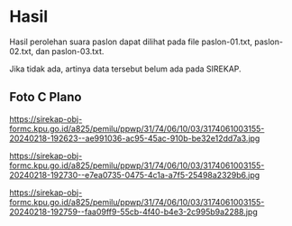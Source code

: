 # Hasil

Hasil perolehan suara paslon dapat dilihat pada file paslon-01.txt, paslon-02.txt, dan paslon-03.txt.

Jika tidak ada, artinya data tersebut belum ada pada SIREKAP.

## Foto C Plano

https://sirekap-obj-formc.kpu.go.id/a825/pemilu/ppwp/31/74/06/10/03/3174061003155-20240218-192623--ae991036-ac95-45ac-910b-be32e12dd7a3.jpg

https://sirekap-obj-formc.kpu.go.id/a825/pemilu/ppwp/31/74/06/10/03/3174061003155-20240218-192730--e7ea0735-0475-4c1a-a7f5-25498a2329b6.jpg

https://sirekap-obj-formc.kpu.go.id/a825/pemilu/ppwp/31/74/06/10/03/3174061003155-20240218-192759--faa09ff9-55cb-4f40-b4e3-2c995b9a2288.jpg
